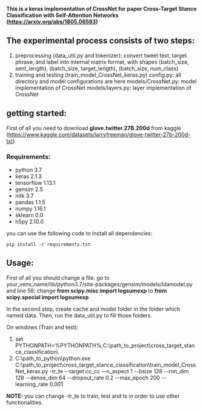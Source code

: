 **This is a keras implementation of CrossNet for paper Cross-Target Stance Classification with Self-Attention Networks (https://arxiv.org/abs/1805.06593)**

## The experimental process consists of two steps:

1.   preprocessing (data_util.py and tokenizer): convert tweet text, target phrase, and label into internal matrix format, with shapes (batch_size, sent_length), (batch_size, target_length), (batch_size, num_class)
2.   training and testing (train_model_CrossNet_keras.py)
  config.py: all directory and model configurations are here
  models/CrossNet.py: model implementation of CrossNet
  models/layers.py: layer implementation of CrossNet


## getting started:

First of all you need to download **glove.twitter.27B.200d** from kaggle (https://www.kaggle.com/datasets/larryfreeman/glove-twitter-27b-200d-txt)

### Requirements:
  * python 3.7
  * keras 2.1.3
  * tensorflow 1.13.1
  * gensim 2.5
  * nltk 3.7
  * pandas 1.1.5
  * numpy 1.16.1
  * sklearn 0.0
  * h5py 2.10.0

you can use the following code to install all dependencies:


```
pip install -r requirements.txt
```


## Usage:

First of all you should change a file. go to your_venv_name/lib/python3.7/site-packages/gensim/models/ldamodel.py and line 56:
change **from scipy.misc import logsumexp** to **from scipy.special import logsumexp**

In the second step, create cache and model folder in the folder which named data. Then, run the data_util.py to fill those folders.

On windows (Train and test):


1.   set PYTHONPATH=%PYTHONPATH%;C:\path_to_project\cross_target_stance_classification\
2.   C:\path_to_python\python.exe C:\path_to_project\cross_target_stance_classification\train_model_CrossNet_keras.py -tr_te --target cc_cc --n_aspect 1 --bsize 128 --rnn_dim 128 --dense_dim 64 --dropout_rate 0.2 --max_epoch 200 --learning_rate 0.001

**NOTE:** you can change -tr_te to train, test and ts in order to use other functionalities.

